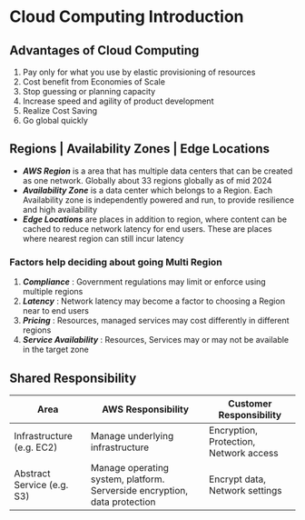 # Cloud Computing Introduction

## Advantages of Cloud Computing
1. Pay only for what you use by elastic provisioning of resources
2. Cost benefit from Economies of Scale
3. Stop guessing or planning capacity
4. Increase speed and agility of product development
5. Realize Cost Saving
6. Go global quickly

## Regions | Availability Zones | Edge Locations
- ***AWS Region*** is a area that has multiple data centers that can be created as one network. Globally about 33 regions globally as of mid 2024
- ***Availability Zone*** is a data center which belongs to a Region. Each Availability zone is independently powered and run, to provide resilience and high availability
- ***Edge Locations*** are places in addition to region, where content can be cached to reduce network latency for end users. These are places where nearest region can still incur latency

### Factors help deciding about going Multi Region
1. ***Compliance*** : Government regulations may limit or enforce using multiple regions
2. ***Latency*** : Network latency may become a factor to choosing a Region near to end users
3. ***Pricing*** : Resources, managed services may cost differently in different regions
4. ***Service Availability*** : Resources, Services may or may not be available in the target zone

## Shared Responsibility
| Area | AWS Responsibility | Customer Responsibility | 
| --- | --- | --- | 
| Infrastructure (e.g. EC2) | Manage underlying infrastructure | Encryption, Protection, Network access | 
| Abstract Service (e.g. S3) | Manage operating system, platform. Serverside encryption, data protection | Encrypt data, Network settings | 



